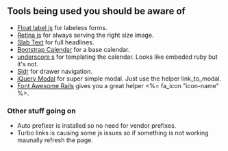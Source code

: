 ## Tools being used you should be aware of

- [Float label js](http://clubdesign.github.io/floatlabels.js/) for labeless forms.
- [Retina js](http://imulus.github.io/retinajs/) for always serving the right size image.
- [Slab Text](http://freqdec.github.io/slabText/) for full headlines.
- [Bootstrap Calendar](http://bootstrap-calendar.azurewebsites.net/) for a base calendar.
- [underscore s](http://underscorejs.org/) for templating the calendar. Looks like embeded ruby but it's not.
- [Sidr](http://www.berriart.com/sidr/) for drawer navigation.
- [jQuery Modal](https://github.com/dei79/jquery-modal-rails) for super simple modal. Just use the helper link_to_modal.
- [Font Awesome Rails](https://github.com/bokmann/font-awesome-rails) gives you a great helper <%= fa_icon "icon-name" %>.

### Other stuff going on

- Auto prefixer is installed so no need for vendor prefixes.
- Turbo links is causing some js issues so if something is not working maunally refresh the page.
